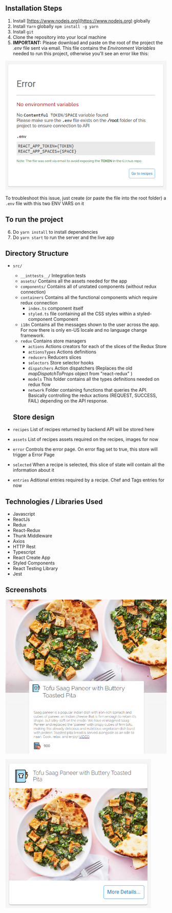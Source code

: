 ## Installation Steps

1. Install [https://www.nodejs.org](https://www.nodejs.org) globally
2. Install `Yarn` globally `npm install -g yarn` 
3. Install `git`
4. Clone the repository into your local machine
5. **IMPORTANT:** Please download and paste on the root of the project the *.env* file sent via email. This file contains the *Environment Variables* needed to run this project, otherwise you'll see an error like this:

![No Env Vars Error](/docs/no-env-error.png)

To troubleshoot this issue, just create (or paste the file into the root folder) a `.env` file with this two ENV VARS on it

## To run the project
6. Do `yarn install` to install dependencies
7. Do `yarn start` to run the server and the live app

## Directory Structure

- `src/`
    - `__inttests__/` Integration tests
    - `assets/` Contains all the assets needed for the app
    - `components/` Contains all of unstated components (without redux connection)
    - `containers` Contains all the functional components which require redux connection
      - `index.ts` component itself
      - `styled.ts` file containing all the CSS styles within a styled-component Component
    - `i18n` Contains all the messages shown to the user across the app. For now there is only en-US locale and no language change framework.
    - `redux` Contains store managers
        - `actions` Actions creators for each of the slices of the Redux Store
        - `actionsTypes` Actions definitions
        - `reducers` Reducers slices
        - `selectors` Store selector hooks
        - `dispatchers` Action dispatchers (Replaces the old *mapDispatchToProps* object from "react-redux" )
        - `models` This folder contains all the types definitions needed on redux flow
        - `network` Folder containing functions that queries the API. Basically controlling the redux actions (REQUEST, SUCCESS, FAIL) depending on the API response.
  
  ## Store design

- `recipes` List of recipes returned by backend API will be stored here
- `assets` List of recipes assets required on the recipes, images for now
- `error` Controls the error page. On error flag set to true, this store will trigger a Error Page
- `selected` When a recipe is selected, this slice of state will contain all the information about it
- `entries` Aditional entries required by a recipe. Chef and Tags entries for now


## Technologies / Libraries Used

- Javascript
- ReactJs
- Redux
- React-Redux
- Thunk Middleware
- Axios
- HTTP Rest
- Typescript
- React Create App
- Styled Components
- React Testing Library
- Jest

## Screenshots

![Recipe](/docs/recipe.png)

![Recipe](/docs/recipePreview.png)
